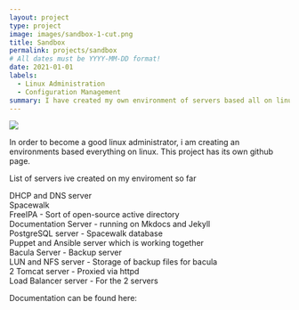 ```yaml
---
layout: project
type: project
image: images/sandbox-1-cut.png
title: Sandbox
permalink: projects/sandbox
# All dates must be YYYY-MM-DD format!
date: 2021-01-01
labels:
  - Linux Administration
  - Configuration Management
summary: I have created my own environment of servers based all on linux
---
```

<img class="ui image" src="{{ site.baseurl }}/images/sandbox-1.png">

In order to become a good linux administrator, i am creating an environments based everything on linux. This project has its own github page.

List of servers ive created on my enviroment so far

DHCP and DNS server<br >
Spacewalk <br >
FreeIPA - Sort of open-source active directory <br >
Documentation Server - running on Mkdocs and Jekyll <br >
PostgreSQL server - Spacewalk database <br >
Puppet and Ansible server which is working together <br >
Bacula Server - Backup server <br >
LUN and NFS server - Storage of backup files for bacula <br >
2 Tomcat server - Proxied via httpd <br >
Load Balancer server - For the 2 servers <br >

Documentation can be found here: <a href="https://jdbalgos.github.io/sandbox1-project"><i class="large github icon"></i></a>
